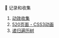 :rocket: 记录和收集

1. [动效收集](./doc/animate.md)
2. [520页面 - CSS3动画](./demo/520.html)
3. [递归遍历树](./doc/flatten-tree.md)


